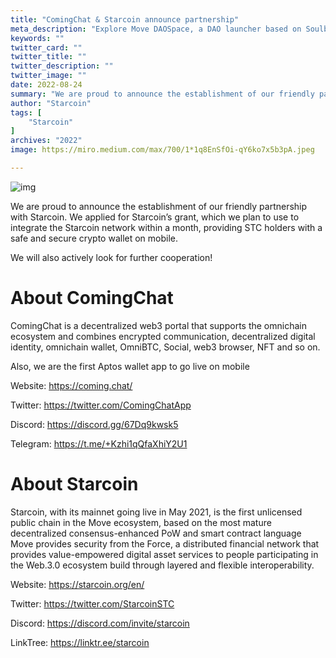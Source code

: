 ```yaml
---
title: "ComingChat & Starcoin announce partnership"
meta_description: "Explore Move DAOSpace, a DAO launcher based on Soulbound Tokens, advancing decentralized governance."
keywords: ""
twitter_card: ""
twitter_title: ""
twitter_description: ""
twitter_image: ""
date: 2022-08-24
summary: "We are proud to announce the establishment of our friendly partnership with Starcoin. We applied for Starcoin’s grant...."
author: "Starcoin"
tags: [
    "Starcoin"
]
archives: "2022"
image: https://miro.medium.com/max/700/1*1q8EnSfOi-qY6ko7x5b3pA.jpeg

---
```


![img](https://miro.medium.com/max/700/1*1q8EnSfOi-qY6ko7x5b3pA.jpeg)

We are proud to announce the establishment of our friendly partnership with Starcoin. We applied for Starcoin’s grant, which we plan to use to integrate the Starcoin network within a month, providing STC holders with a safe and secure crypto wallet on mobile.

We will also actively look for further cooperation!

# About ComingChat

ComingChat is a decentralized web3 portal that supports the omnichain ecosystem and combines encrypted communication, decentralized digital identity, omnichain wallet, OmniBTC, Social, web3 browser, NFT and so on.

Also, we are the first Aptos wallet app to go live on mobile

Website: <https://coming.chat/>

Twitter: <https://twitter.com/ComingChatApp>

Discord: <https://discord.gg/67Dq9kwsk5>

Telegram: <https://t.me/+Kzhi1qQfaXhiY2U1>

# **About Starcoin**

Starcoin, with its mainnet going live in May 2021, is the first unlicensed public chain in the Move ecosystem, based on the most mature decentralized consensus-enhanced PoW and smart contract language Move provides security from the Force, a distributed financial network that provides value-empowered digital asset services to people participating in the Web.3.0 ecosystem build through layered and flexible interoperability.

Website: <https://starcoin.org/en/>

Twitter: <https://twitter.com/StarcoinSTC>

Discord: <https://discord.com/invite/starcoin>

LinkTree: <https://linktr.ee/starcoin>